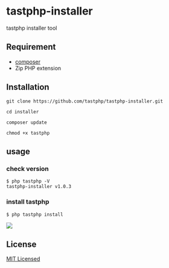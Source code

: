 # tastphp-installer

tastphp installer tool

## Requirement

* [composer](https://getcomposer.org/)
* Zip PHP extension

## Installation

```
git clone https://github.com/tastphp/tastphp-installer.git

cd installer

composer update

chmod +x tastphp
```

## usage

### check version
```
$ php tastphp -V
tastphp-installer v1.0.3
```

### install tastphp
```
$ php tastphp install
```

<img src="https://github.com/tastphp-lab/assets/blob/master/install/install-screen.gif?raw=true">

## License
[MIT Licensed](http://www.opensource.org/licenses/MIT)
